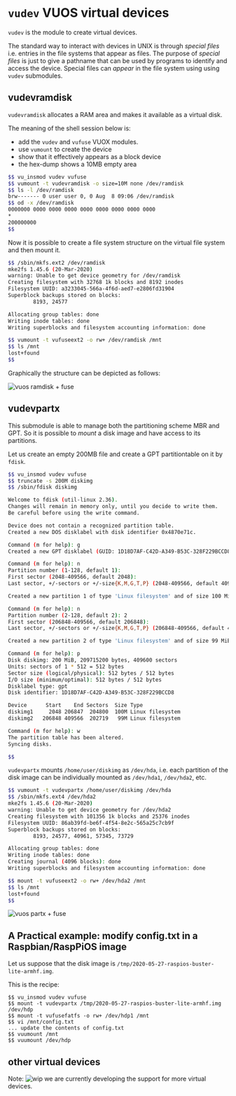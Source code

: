 `vudev` VUOS virtual devices
====

`vudev` is the module to create virtual devices.

The standard way to interact with devices in UNIX is through _special files_
i.e. entries in the file systems that appear as files. The purpose of _special files_ is
just to give a pathname that can be used by programs to identify and access the device.
Special files can _appear_ in the file system using using `vudev` submodules.

## vudevramdisk

`vudevramdisk` allocates a RAM area and makes it available as a virtual disk.

The meaning of the shell session below is:

* add the `vudev` and `vufuse` VUOX modules.
* use `vumount` to create the device
* show that it effectively appears as a block device
* the hex-dump shows a 10MB empty area

```bash
$$ vu_insmod vudev vufuse
$$ vumount -t vudevramdisk -o size=10M none /dev/ramdisk
$$ ls -l /dev/ramdisk
brw------- 0 user user 0, 0 Aug  8 09:06 /dev/ramdisk
$$ od -x /dev/ramdisk
0000000 0000 0000 0000 0000 0000 0000 0000 0000
*
200000000
$$
```

Now it is possible to create a file system structure on the virtual file system and then
mount it.

```bash
$$ /sbin/mkfs.ext2 /dev/ramdisk
mke2fs 1.45.6 (20-Mar-2020)
warning: Unable to get device geometry for /dev/ramdisk
Creating filesystem with 32768 1k blocks and 8192 inodes
Filesystem UUID: a3233045-566a-4f6d-aed7-e2806fd31904
Superblock backups stored on blocks:
        8193, 24577

Allocating group tables: done
Writing inode tables: done
Writing superblocks and filesystem accounting information: done

$$ vumount -t vufuseext2 -o rw+ /dev/ramdisk /mnt
$$ ls /mnt
lost+found
$$
```

Graphically the structure can be depicted as follows:

![vuos ramdisk + fuse](pictures/vuos_vudevramdisk_fuse.png)

## vudevpartx

This submodule is able to manage both the partitioning scheme MBR and GPT.
So it is possible to _mount_ a disk image and have access to its partitions.

Let us create an empty 200MB file and create a GPT partitiontable on it by `fdisk`.

```bash
$$ vu_insmod vudev vufuse
$$ truncate -s 200M diskimg
$$ /sbin/fdisk diskimg

Welcome to fdisk (util-linux 2.36).
Changes will remain in memory only, until you decide to write them.
Be careful before using the write command.

Device does not contain a recognized partition table.
Created a new DOS disklabel with disk identifier 0x4870e71c.

Command (m for help): g
Created a new GPT disklabel (GUID: 1D18D7AF-C42D-A349-B53C-328F229BCCD8).

Command (m for help): n
Partition number (1-128, default 1):
First sector (2048-409566, default 2048):
Last sector, +/-sectors or +/-size{K,M,G,T,P} (2048-409566, default 409566): +100M

Created a new partition 1 of type 'Linux filesystem' and of size 100 MiB.

Command (m for help): n
Partition number (2-128, default 2): 2
First sector (206848-409566, default 206848):
Last sector, +/-sectors or +/-size{K,M,G,T,P} (206848-409566, default 409566):

Created a new partition 2 of type 'Linux filesystem' and of size 99 MiB.

Command (m for help): p
Disk diskimg: 200 MiB, 209715200 bytes, 409600 sectors
Units: sectors of 1 * 512 = 512 bytes
Sector size (logical/physical): 512 bytes / 512 bytes
I/O size (minimum/optimal): 512 bytes / 512 bytes
Disklabel type: gpt
Disk identifier: 1D18D7AF-C42D-A349-B53C-328F229BCCD8

Device      Start    End Sectors  Size Type
diskimg1     2048 206847  204800  100M Linux filesystem
diskimg2   206848 409566  202719   99M Linux filesystem

Command (m for help): w
The partition table has been altered.
Syncing disks.

$$
```

`vudevpartx` mounts `/home/user/diskimg` as `/dev/hda`, i.e.
each partition of the disk image can be individually mounted as `/dev/hda1`, `/dev/hda2`, etc.

```bash
$$ vumount -t vudevpartx /home/user/diskimg /dev/hda
$$ /sbin/mkfs.ext4 /dev/hda2
mke2fs 1.45.6 (20-Mar-2020)
warning: Unable to get device geometry for /dev/hda2
Creating filesystem with 101356 1k blocks and 25376 inodes
Filesystem UUID: 86ab39fd-be6f-4f54-8e2c-565a25c7cb9f
Superblock backups stored on blocks:
        8193, 24577, 40961, 57345, 73729

Allocating group tables: done
Writing inode tables: done
Creating journal (4096 blocks): done
Writing superblocks and filesystem accounting information: done

$$ mount -t vufuseext2 -o rw+ /dev/hda2 /mnt
$$ ls /mnt
lost+found
$$
```

![vuos partx + fuse](pictures/vuos_vudevpartx_fuse.png)

## A Practical example: modify config.txt in a Raspbian/RaspPiOS image

Let us suppose that the disk image is `/tmp/2020-05-27-raspios-buster-lite-armhf.img`.

This is the recipe:
```
$$ vu_insmod vudev vufuse
$$ mount -t vudevpartx /tmp/2020-05-27-raspios-buster-lite-armhf.img /dev/hdp
$$ mount -t vufusefatfs -o rw+ /dev/hdp1 /mnt
$$ vi /mnt/config.txt 
... update the contents of config.txt
$$ vuumount /mnt
$$ vuumount /dev/hdp
```

## other virtual devices

Note: ![wip](pictures/wip.png) we are currently developing
the support for more virtual devices.

